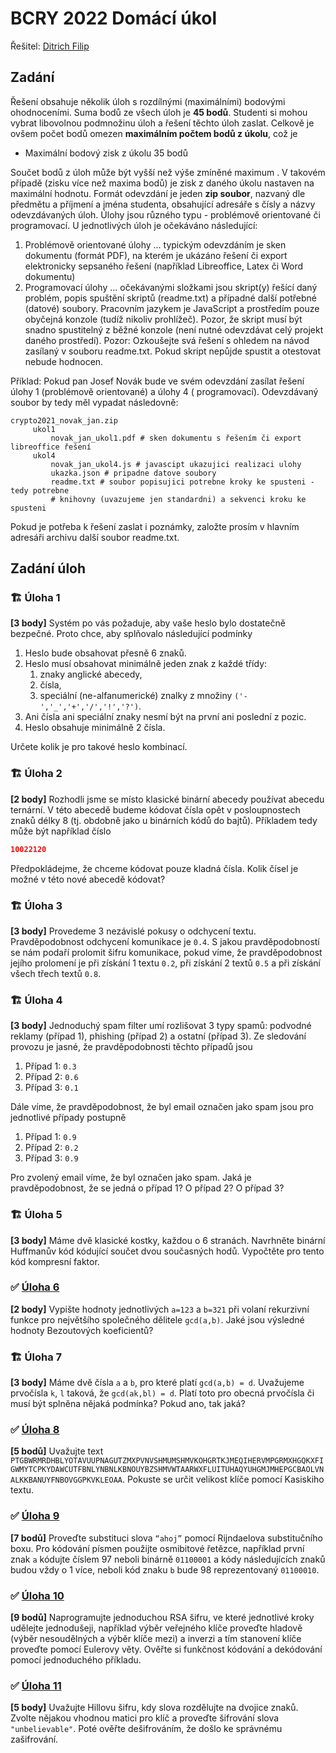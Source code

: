# BCRY 2022 Domácí úkol
Řešitel: [Ditrich Filip](mailto:filip.ditrich@plus4u.net)

## Zadání

Řešení obsahuje několik úloh s rozdílnými (maximálními) bodovými ohodnoceními. Suma bodů ze všech úloh je **45 bodů**.
Studenti si mohou vybrat libovolnou podmnožinu úloh a řešení těchto úloh zaslat. Celkově je ovšem počet bodů omezen **maximálním počtem bodů z úkolu**, což je

- Maximální bodový zisk z úkolu 35 bodů

Součet bodů z úloh může být vyšší než výše zmíněné maximum . V takovém případě (zisku více než maxima bodů) je zisk z
daného úkolu nastaven na maximální hodnotu. Formát odevzdání je jeden **zip soubor**, nazvaný dle předmětu a příjmení a
jména studenta, obsahující adresáře s čísly a názvy odevzdávaných úloh. Úlohy jsou různého typu - problémově orientované
či programovací. U jednotlivých úloh je očekáváno následující:

1. Problémově orientované úlohy ... typickým odevzdáním je sken dokumentu (formát PDF), na kterém je ukázáno řešení či
   export elektronicky sepsaného řešení (například Libreoffice, Latex či Word dokumentu)
2. Programovací úlohy ... očekávanými složkami jsou skript(y) řešící daný problém, popis spuštění skriptů (readme.txt) a
   případné další potřebné (datové) soubory. Pracovním jazykem je JavaScript a prostředím pouze obyčejná konzole (tudíž
   nikoliv prohlížeč). Pozor, že skript musí být snadno spustitelný z běžné konzole (není nutné odevzdávat celý projekt
   daného prostředí). Pozor: Ozkoušejte svá řešení s ohledem na návod zasílaný v souboru readme.txt. Pokud skript
   nepůjde spustit a otestovat nebude hodnocen.

Příklad: Pokud pan Josef Novák bude ve svém odevzdání zasílat řešení úlohy 1 (problémově orientované) a úlohy 4 (
programovací). Odevzdávaný soubor by tedy měl vypadat následovně:
```angular2html
crypto2021_novak_jan.zip
     ukol1
         novak_jan_ukol1.pdf # sken dokumentu s řešením či export libreoffice řešení 
     ukol4
         novak_jan_ukol4.js # javascipt ukazujici realizaci ulohy
         ukazka.json # pripadne datove soubory
         readme.txt # soubor popisujici potrebne kroky ke spusteni - tedy potrebne
         # knihovny (uvazujeme jen standardni) a sekvenci kroku ke spusteni
```

Pokud je potřeba k řešení zaslat i poznámky, založte prosím v hlavním adresáři archivu další soubor readme.txt.

## Zadání úloh

### 🏗 Úloha 1

****[3 body]**** Systém po vás požaduje, aby vaše heslo bylo dostatečně bezpečné. Proto chce, aby splňovalo následující
podmínky

1. Heslo bude obsahovat přesně 6 znaků.
2. Heslo musí obsahovat minimálně jeden znak z každé třídy:
    1. znaky anglické abecedy,
    2. čísla,
    3. speciální (ne-alfanumerické) znalky z množiny `('-','_','+','/','!','?')`.
3. Ani čísla ani speciální znaky nesmí být na první ani poslední z pozic.
4. Heslo obsahuje minimálně 2 čísla.

Určete kolik je pro takové heslo kombinací.

### 🏗 Úloha 2

**[2 body]** Rozhodli jsme se místo klasické binární abecedy používat abecedu ternární. V této abecedě budeme kódovat
čísla opět v posloupnostech znaků délky 8 (tj. obdobně jako u binárních kódů do bajtů). Příkladem tedy může být
například číslo

```json
10022120
```

Předpokládejme, že chceme kódovat pouze kladná čísla. Kolik čísel je možné v této nové abecedě kódovat?

### 🏗 Úloha 3

**[3 body]** Provedeme 3 nezávislé pokusy o odchycení textu. Pravděpodobnost odchycení komunikace je `0.4`. S jakou
pravděpodobností se nám podaří prolomit šifru komunikace, pokud víme, že pravděpodobnost jejího prolomení je při získání
1 textu `0.2`, při získání 2 textů `0.5` a při získání všech třech textů `0.8`.

### 🏗 Úloha 4

**[3 body]** Jednoduchý spam filter umí rozlišovat 3 typy spamů: podvodné reklamy (případ 1), phishing (případ 2) a
ostatní (případ 3). Ze sledování provozu je jasné, že pravděpodobnosti těchto případů jsou

1. Případ 1: `0.3`
2. Případ 2: `0.6`
3. Případ 3: `0.1`

Dále víme, že pravděpodobnost, že byl email označen jako spam jsou pro jednotlivé případy postupně

1. Případ 1: `0.9`
2. Případ 2: `0.2`
3. Případ 3: `0.9`

Pro zvolený email víme, že byl označen jako spam. Jaká je pravděpodobnost, že se jedná o případ 1? O případ 2? O případ
3?

### 🏗 Úloha 5

**[3 body]** Máme dvě klasické kostky, každou o 6 stranách. Navrhněte binární Huffmanův kód kódující součet dvou
současných hodů. Vypočtěte pro tento kód kompresní faktor.

### ✅ [Úloha 6](./uloha-6)

**[2 body]** Vypište hodnoty jednotlivých `a=123` a `b=321` při volaní rekurzivní funkce pro největšího společného dělitele `gcd(a,b)`. Jaké jsou výsledné hodnoty Bezoutových koeficientů?

### 🏗 Úloha 7

**[3 body]** Máme dvě čísla `a` a `b`, pro které platí `gcd(a,b) = d`. Uvažujeme prvočísla `k`, `l` taková, že `gcd(ak,bl) = d`.
Platí toto pro obecná prvočísla či musí být splněna nějaká podmínka? Pokud ano, tak jaká?

### ✅ [Úloha 8](./uloha-8)

**[5 bodů]** Uvažujte text
`PTGBWRMRDHBLYOTAVUUPNAGUTZMXPVNVSHMUMSHMVKOHGRTKJMEQIHERVMPGRMXHGQKXFIGWMYTCPKYDAWCUTFBNLYNBNLKBNOUYBZSHMVWTAARWXFLUITUHAQYUHGMJMHEPGCBAOLVNALKKBANUYFNBOVGGPKVKLEOAA`.
Pokuste se určit velikost klíče pomocí Kasiskiho textu.

### ✅ [Úloha 9](./uloha-9)

**[7 bodů]** Proveďte substituci slova `“ahoj”` pomocí Rijndaelova substitučního boxu. Pro kódování písmen použijte osmibitové
řetězce, například první znak `a` kódujte číslem 97 neboli binárně `01100001` a kódy následujících znaků budou vždy o 1
více, neboli kód znaku `b` bude 98 reprezentovaný `01100010`.

### ✅ [Úloha 10](./uloha-10)

**[9 bodů]** Naprogramujte jednoduchou RSA šifru, ve které jednotlivé kroky udělejte jednodušeji, například výběr veřejného
klíče proveďte hladově (výběr nesoudělných a výběr klíče mezi) a inverzi a tím stanovení klíče proveďte pomocí Eulerovy
věty. Ověřte si funkčnost kódování a dekódování pomocí jednoduchého příkladu.

### ✅ [Úloha 11](./uloha-11)

**[5 body]** Uvažujte Hillovu šifru, kdy slova rozdělujte na dvojice znaků. Zvolte nějakou vhodnou matici pro klíč a
proveďte šifrování slova `"unbelievable"`. Poté ověřte dešifrováním, že došlo ke správnému zašifrování.
